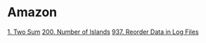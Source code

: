 # Amazon
[1. Two Sum](https://leetcode.com/problems/two-sum/)
[200. Number of Islands](https://leetcode.com/problems/number-of-islands/)
[937. Reorder Data in Log Files](https://leetcode.com/problems/reorder-data-in-log-files/)

